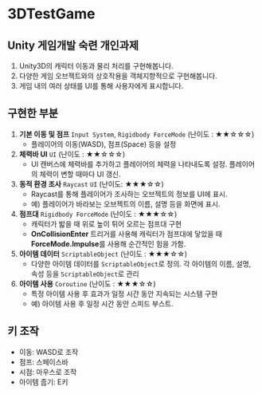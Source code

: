 # 3DTestGame
 
## Unity 게임개발 숙련 개인과제
1. Unity3D의 캐릭터 이동과 물리 처리를 구현해봅니다.
2. 다양한 게임 오브젝트와의 상호작용을 객체지향적으로 구현해봅니다.
3. 게임 내의 여러 상태를 UI를 통해 사용자에게 표시합니다.

## 구현한 부분
1. **기본 이동 및 점프** `Input System`, `Rigidbody ForceMode` (난이도 : ★★☆☆☆)
    - 플레이어의 이동(WASD), 점프(Space) 등을 설정
2. **체력바 UI** `UI` (난이도 : ★★☆☆☆)
    - UI 캔버스에 체력바를 추가하고 플레이어의 체력을 나타내도록 설정. 플레이어의 체력이 변할 때마다 UI 갱신.
3. **동적 환경 조사** `Raycast` `UI` (난이도: ★★★☆☆)
    - Raycast를 통해 플레이어가 조사하는 오브젝트의 정보를 UI에 표시.
    - 예) 플레이어가 바라보는 오브젝트의 이름, 설명 등을 화면에 표시.
4. **점프대** `Rigidbody ForceMode` (난이도 : ★★★☆☆)
    - 캐릭터가 밟을 때 위로 높이 튀어 오르는 점프대 구현
    - **OnCollisionEnter** 트리거를 사용해 캐릭터가 점프대에 닿았을 때 **ForceMode.Impulse**를 사용해 순간적인 힘을 가함.
5. **아이템 데이터** `ScriptableObject` (난이도 : ★★★☆☆)
    - 다양한 아이템 데이터를 `ScriptableObject`로 정의. 각 아이템의 이름, 설명, 속성 등을 `ScriptableObject`로 관리
6. **아이템 사용** `Coroutine` (난이도 : ★★★☆☆)
    - 특정 아이템 사용 후 효과가 일정 시간 동안 지속되는 시스템 구현
    - 예) 아이템 사용 후 일정 시간 동안 스피드 부스트.

## 키 조작
 - 이동:        WASD로 조작
 - 점프:        스페이스바
 - 시점:        마우스로 조작
 - 아이템 줍기: E키
